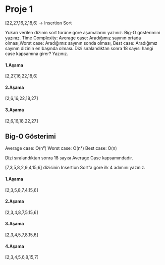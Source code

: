 # Proje 1
[22,27,16,2,18,6] -> Insertion Sort

Yukarı verilen dizinin sort türüne göre aşamalarını yazınız.
Big-O gösterimini yazınız.
Time Complexity: Average case: Aradığımız sayının ortada olması,Worst case: Aradığımız sayının sonda olması, Best case: Aradığımız sayının dizinin en başında olması.
Dizi sıralandıktan sonra 18 sayısı hangi case kapsamına girer? Yazınız.


#### 1.Aşama 
[2,27,16,22,18,6]

#### 2.Aşama
[2,6,16,22,18,27]

#### 3.Aşama 
[2,6,16,18,22,27]

## Big-O Gösterimi
Average case: O(n²)
Worst case: O(n²)
Best case: O(n)

Dizi sıralandıktan sonra 18 sayısı Average Case kapsamındadır.

[7,3,5,8,2,9,4,15,6] dizisinin Insertion Sort'a göre ilk 4 adımını yazınız.

#### 1.Aşama
[2,3,5,8,7,4,15,6]
#### 2.Aşama
[2,3,4,8,7,5,15,6]
#### 3.Aşama
[2,3,4,5,7,8,15,6]
#### 4.Aşama
[2,3,4,5,6,8,15,7]